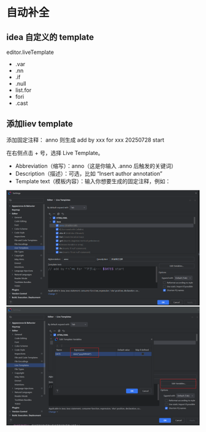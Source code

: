 # 自动补全

## idea 自定义的 template
editor.liveTemplate

- .var
- .nn
- .if
- .null
- list.for
- fori
- .cast


## 添加liev template

添加固定注释： anno  则生成  add by xxx for xxx 20250728 start

在右侧点击 + 号，选择 Live Template。
- Abbreviation（缩写）：anno（这是你输入 .anno 后触发的关键词）
- Description（描述）：可选，比如 “Insert author annotation”
- Template text（模板内容）：输入你想要生成的固定注释，例如：

![setting](./assets/liveTemplate.png)
![img.png](assets/template.png)






